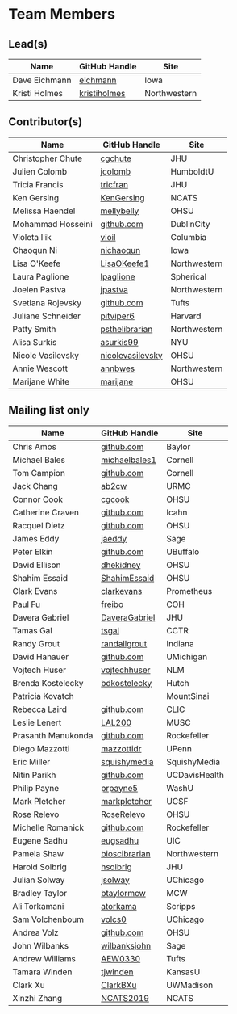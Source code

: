 # Team Members

## Lead(s)
Name | GitHub Handle | Site
-- | -- | --
Dave Eichmann | [eichmann](http://github.com/eichmann) | Iowa
Kristi Holmes | [kristiholmes](http://github.com/kristiholmes) | Northwestern

## Contributor(s)
Name | GitHub Handle | Site
-- | -- | --
Christopher Chute | [cgchute](https://github.com/cgchute) | JHU
Julien Colomb | [jcolomb](http://github.com/jcolomb) | HumboldtU
Tricia Francis | [tricfran](http://github.com/tricfran) | JHU
Ken Gersing | [KenGersing](https://github.com/KenGersing) | NCATS
Melissa Haendel | [mellybelly](http://github.com/mellybelly) | OHSU
Mohammad Hosseini | [github.com](http://github.com) | DublinCity
Violeta Ilik | [vioil](https://github.com/vioil) | Columbia
Chaoqun Ni | [nichaoqun](https://github.com/nichaoqun) | Iowa
Lisa O'Keefe | [LisaOKeefe1](https://github.com/LisaOKeefe1) | Northwestern
Laura Paglione | [lpaglione](https://github.com/lpaglione) | Spherical
Joelen Pastva | [jpastva](https://github.com/jpastva) | Northwestern
Svetlana Rojevsky | [github.com](http://github.com) | Tufts
Juliane Schneider | [pitviper6](http://github.com/pitviper6) | Harvard
Patty Smith | [psthelibrarian](https://github.com/psthelibrarian) | Northwestern
Alisa Surkis | [asurkis99](https://github.com/asurkis99) | NYU
Nicole Vasilevsky | [nicolevasilevsky](http://github.com/nicolevasilevsky) | OHSU
Annie Wescott | [annbwes](https://github.com/annbwes) | Northwestern
Marijane White | [marijane](https://github.com/marijane) | OHSU

## Mailing list only
Name | GitHub Handle | Site
-- | -- | --
Chris Amos | [github.com](http://github.com) | Baylor
Michael Bales | [michaelbales1](http://github.com/michaelbales1) | Cornell
Tom Campion | [github.com](http://github.com) | Cornell
Jack Chang | [ab2cw](https://github.com/ab2cw) | URMC
Connor Cook | [cgcook](https://github.com/cgcook) | OHSU
Catherine  Craven | [github.com](http://github.com) | Icahn
Racquel Dietz | [github.com](http://github.com) | OHSU
James Eddy | [jaeddy](https://github.com/jaeddy) | Sage
Peter Elkin | [github.com](http://github.com) | UBuffalo
David Ellison | [dhekidney](http://github.com/dhekidney) | OHSU
Shahim Essaid | [ShahimEssaid](http://github.com/ShahimEssaid) | OHSU
Clark Evans | [clarkevans](https://github.com/clarkevans) | Prometheus
Paul Fu | [freibo](http://github.com/freibo) | COH
Davera Gabriel | [DaveraGabriel](http://github.com/DaveraGabriel) | JHU
Tamas Gal | [tsgal](https://github.com/tsgal) | CCTR
Randy Grout | [randallgrout](https://github.com/randallgrout) | Indiana
David Hanauer | [github.com](http://github.com) | UMichigan
Vojtech Huser | [vojtechhuser](https://github.com/vojtechhuser) | NLM
Brenda Kostelecky | [bdkostelecky](http://github.com/bdkostelecky) | Hutch
Patricia Kovatch | [](http://github.com/) | MountSinai
Rebecca Laird | [github.com](http://github.com) | CLIC
Leslie Lenert | [LAL200](https://github.com/LAL200) | MUSC
Prasanth Manukonda | [github.com](http://github.com) | Rockefeller
Diego Mazzotti | [mazzottidr](https://github.com/mazzottidr) | UPenn
Eric Miller | [squishymedia](https://github.com/squishymedia) | SquishyMedia
Nitin Parikh | [github.com](http://github.com) | UCDavisHealth
Philip Payne | [prpayne5](http://github.com/prpayne5) | WashU
Mark Pletcher | [markpletcher](https://github.com/markpletcher) | UCSF
Rose Relevo | [RoseRelevo](https://github.com/RoseRelevo) | OHSU
Michelle Romanick | [github.com](http://github.com) | Rockefeller
Eugene Sadhu | [eugsadhu](https://github.com/eugsadhu) | UIC
Pamela Shaw | [bioscibrarian](https://github.com/bioscibrarian) | Northwestern
Harold Solbrig | [hsolbrig](http://github.com/hsolbrig) | JHU
Julian Solway | [jsolway](http://github.com/jsolway) | UChicago
Bradley Taylor | [btaylormcw](https://github.com/btaylormcw) | MCW
Ali Torkamani | [atorkama](https://github.com/atorkama) | Scripps
Sam Volchenboum | [volcs0](https://github.com/volcs0) | UChicago
Andrea Volz | [github.com](http://github.com) | OHSU
John Wilbanks | [wilbanksjohn](http://github.com/wilbanksjohn) | Sage
Andrew Williams | [AEW0330](http://github.com/AEW0330) | Tufts
Tamara Winden | [tjwinden](http://github.com/tjwinden) | KansasU
Clark Xu | [ClarkBXu](https://github.com/ClarkBXu) | UWMadison
Xinzhi Zhang | [NCATS2019](https://github.com/NCATS2019) | NCATS

